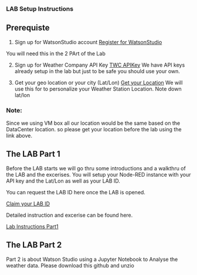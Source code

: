 
### LAB Setup Instructions

## Prerequiste 
1. Sign up for WatsonStudio account 
[Register for WatsonStudio](https://dataplatform.cloud.ibm.com/registration/stepone)

You will need this in the 2 PArt of the Lab 

2. Sign up for Weather Company API Key
[TWC APIKey](https://callforcode.weather.com/register)
We have API keys already setup in the lab but just to be safe you should use your own.

3. Get your geo location or your city (Lat/Lon)
[Get your Location](https://https://developer.mapquest.com/documentation/tools/latitude-longitude-finder/) 
We will use this for to personalize your Weather Station Location. Note down lat/lon

### Note: 
Since we using VM box all our location would be the same based on the DataCenter location.
so please get your location before the lab using the link above.


## The LAB Part 1
Before the LAB starts we will go thru some introductions and a walkthru of the LAB and the excerises.
You will setup your Node-RED instance with your API key and the Lat/Lon as well as your LAB ID.

You can request the LAB ID here once the LAB is opened.

[Claim your LAB ID](https://thinklab1239.mybluemix.net/claimid)

Detailed instruction and excerise can be found here.

[Lab Instructions Part1](https://github.com/markusvankempen/ThinkLab1239/blob/master/instructions/Lab1239-PartOne.pdf)

## The LAB Part 2
Part 2 is about Watson Studio using a Jupyter Notebook to Analyse the weather data.
Please download this github and unzio
